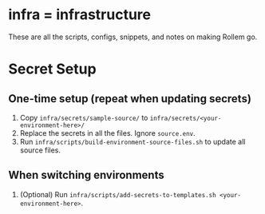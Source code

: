 # infra = infrastructure
These are all the scripts, configs, snippets, and notes on making Rollem go.

# Secret Setup
## One-time setup (repeat when updating secrets)
1. Copy `infra/secrets/sample-source/` to `infra/secrets/<your-environment-here>/`
2. Replace the secrets in all the files. Ignore `source.env`.
3. Run `infra/scripts/build-environment-source-files.sh` to update all source files.

## When switching environments
1. (Optional) Run `infra/scripts/add-secrets-to-templates.sh <your-environment-here>`.